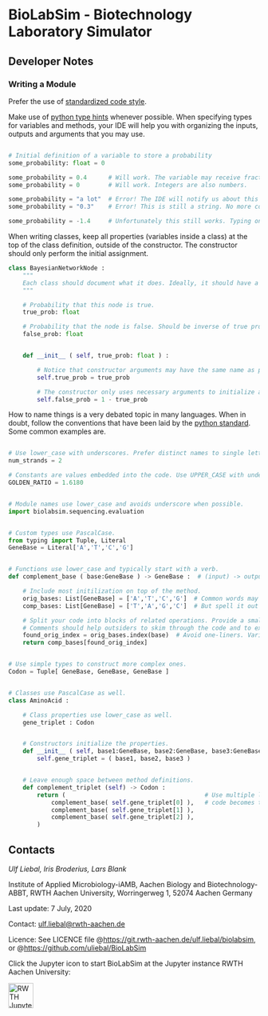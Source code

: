# BioLabSim - Biotechnology Laboratory Simulator



## Developer Notes

### Writing a Module

Prefer the use of [standardized code style](https://pep8.org/).

Make use of [python type hints](https://docs.python.org/3/library/typing.html) whenever possible.
When specifying types for variables and methods, your IDE will help you with organizing the inputs,
outputs and arguments that you may use.

```python

# Initial definition of a variable to store a probability
some_probability: float = 0

some_probability = 0.4      # Will work. The variable may receive fractional numbers.
some_probability = 0        # Will work. Integers are also numbers.

some_probability = "a lot"  # Error! The IDE will notify us about this bad assignment.
some_probability = "0.3"    # Error! This is still a string. No more conversion problems.

some_probability = -1.4     # Unfortunately this still works. Typing only defines simple types.
```

When writing classes, keep all properties (variables inside a class) at the top of the class definition,
outside of the constructor. The constructor should only perform the initial assignment.

```python
class BayesianNetworkNode :
    """
    Each class should document what it does. Ideally, it should have a single purpose.
    """

    # Probability that this node is true.
    true_prob: float

    # Probability that the node is false. Should be inverse of true probability.
    false_prob: float


    def __init__ ( self, true_prob: float ) :

        # Notice that constructor arguments may have the same name as properties.
        self.true_prob = true_prob

        # The constructor only uses necessary arguments to initialize all properties.
        self.false_prob = 1 - true_prob
```

How to name things is a very debated topic in many languages. When in doubt, follow the conventions
that have been laid by the [python standard](https://www.python.org/dev/peps/pep-0008/#naming-conventions).
Some common examples are.

```python

# Use lower_case with underscores. Prefer distinct names to single letters.
num_strands = 2

# Constants are values embedded into the code. Use UPPER_CASE with underscores.
GOLDEN_RATIO = 1.6180


# Module names use lower_case and avoids underscore when possible.
import biolabsim.sequencing.evaluation


# Custom types use PascalCase.
from typing import Tuple, Literal
GeneBase = Literal['A','T','C','G']


# Functions use lower_case and typically start with a verb.
def complement_base ( base:GeneBase ) -> GeneBase :  # (input) -> output

    # Include most initilization on top of the method.
    orig_bases: List[GeneBase] = ['A','T','C','G']  # Common words may be shortened. orig = original
    comp_bases: List[GeneBase] = ['T','A','G','C']  # But spell it out in comments.  comp = complementary

    # Split your code into blocks of related operations. Provide a small summary of each block.
    # Comments should help outsiders to skim through the code and to explain programming decisions.
    found_orig_index = orig_bases.index(base)  # Avoid one-liners. Variable names provide context.
    return comp_bases[found_orig_index]


# Use simple types to construct more complex ones.
Codon = Tuple[ GeneBase, GeneBase, GeneBase ]


# Classes use PascalCase as well.
class AminoAcid :

    # Class properties use lower_case as well.
    gene_triplet : Codon


    # Constructors initialize the properties.
    def __init__ ( self, base1:GeneBase, base2:GeneBase, base3:GeneBase ) :
        self.gene_triplet = ( base1, base2, base3 )


    # Leave enough space between method definitions.
    def complement_triplet (self) -> Codon :
        return (                                       # Use multiple lines and more spacing if the
            complement_base( self.gene_triplet[0] ),   # code becomes too bulky.
            complement_base( self.gene_triplet[1] ),
            complement_base( self.gene_triplet[2] ),
        )
```



## Contacts


*Ulf Liebal, Iris Broderius, Lars Blank*

Institute of Applied Microbiology-iAMB, Aachen Biology and Biotechnology-ABBT, RWTH Aachen University, Worringerweg 1, 52074 Aachen Germany



Last update: 7 July, 2020

Contact: ulf.liebal@rwth-aachen.de

Licence: See LICENCE file @https://git.rwth-aachen.de/ulf.liebal/biolabsim, or @https://github.com/uliebal/BioLabSim


Click the Jupyter icon to start BioLabSim at the Jupyter instance RWTH Aachen University:

<a href="https://jupyter.rwth-aachen.de/hub/spawn?profile=biolabsim"> <img src="https://upload.wikimedia.org/wikipedia/commons/thumb/3/38/Jupyter_logo.svg/883px-Jupyter_logo.svg.png" alt="RWTH Jupyter Link" width="50" /> </a>
